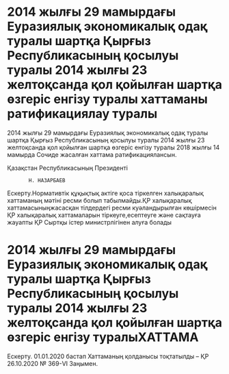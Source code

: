 # 2014 жылғы 29 мамырдағы Еуразиялық экономикалық одақ туралы шартқа Қырғыз Республикасының қосылуы туралы 2014 жылғы 23 желтоқсанда қол қойылған шартқа өзгеріс енгізу туралы хаттаманы ратификациялау туралы

2014 жылғы 29 мамырдағы Еуразиялық экономикалық одақ туралы шартқа Қырғыз Республикасының қосылуы туралы 2014 жылғы 23 желтоқсанда қол қойылған шартқа өзгеріс енгізу туралы 2018 жылғы 14 мамырда Сочиде жасалған хаттама ратификациялансын.

Қазақстан Республикасының Президенті

           Н. НАЗАРБАЕВ

Ескерту.Нормативтік құқықтық актіге қоса тіркелген халықаралық хаттаманың мәтіні ресми болып табылмайды.ҚР халықаралық хаттамасыныңжасасқан тілдердегі ресми куәландырылған көшірмесін ҚР халықаралық хаттамаларын тіркеуге,есептеуге және сақтауға жауапты ҚР Сыртқы істер министрлігінен алуға болады

# 2014 жылғы 29 мамырдағы Еуразиялық экономикалық одақ туралы шартқа Қырғыз Республикасының қосылуы туралы 2014 жылғы 23 желтоқсанда қол қойылған шартқа өзгеріс енгізу туралыХАТТАМА

Ескерту. 01.01.2020 бастап Хаттаманың қолданысы тоқтатылды – ҚР 26.10.2020 № 369-VI Заңымен.

